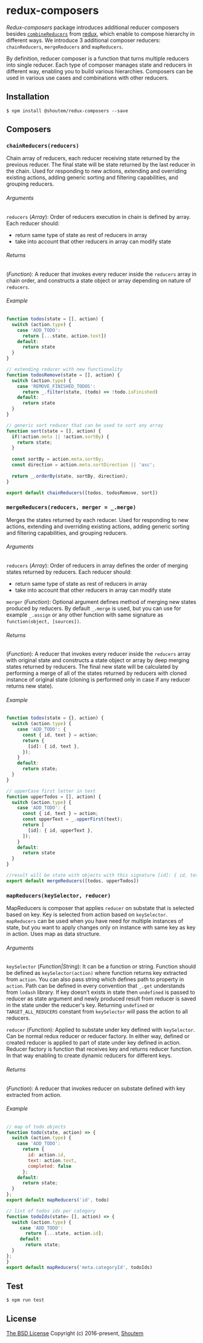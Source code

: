 redux-composers
====================

_Redux-composers_ package introduces additional reducer composers besides 
[`combineReducers`](http://redux.js.org/docs/api/combineReducers.html) from [redux](https://github.com/reactjs/redux),
which enable to compose hierarchy in different ways. We introduce 3 additional composer reducers: `chainReducers`,
`mergeReducers` and `mapReducers`.

By definition, reducer composer is a function that turns multiple reducers into
single reducer. Each type of composer manages state and reducers in different way, enabling you to build various
hierarchies. Composers can be used in various use cases and combinations with other reducers.

## Installation

```
$ npm install @shoutem/redux-composers --save
```

## Composers

### `chainReducers(reducers)`
Chain array of reducers, each reducer receiving state returned by the previous reducer. The final state will be state
returned by the last reducer in the chain. Used for responding to new actions, extending and overriding existing
actions, adding generic sorting and filtering capabilities, and grouping reducers.

###### Arguments
`reducers` (*Array*): Order of reducers execution in chain is defined by array. Each reducer should:

* return same type of state as rest of reducers in array
* take into account that other reducers in array can modify state

###### Returns
(*Function*): A reducer that invokes every reducer inside the `reducers` array in chain order, and constructs a state
object or array depending on nature of `reducers`.

###### Example

```javascript
function todos(state = [], action) {
  switch (action.type) {
    case 'ADD_TODO':
      return [...state, action.text])
    default:
      return state
  }
}

// extending reducer with new functionality
function todosRemove(state = [], action) {
  switch (action.type) {
    case 'REMOVE_FINISHED_TODOS':
      return _.filter(state, (todo) => !todo.isFinished)
    default:
      return state
  }
}

// generic sort reducer that can be used to sort any array
function sort(state = [], action) {
  if(!action.meta || !action.sortBy) {
    return state;
  }
  
  const sortBy = action.meta.sortBy;
  const direction = action.meta.sortDirection || 'asc';
  
  return _.orderBy(state, sortBy, direction);  
}

export default chainReducers([todos, todosRemove, sort])
```

### `mergeReducers(reducers, merger = _.merge)`
Merges the states returned by each reducer. Used for responding to new actions, extending and overriding existing
actions, adding generic sorting and filtering capabilities, and grouping reducers.

###### Arguments
`reducers` (*Array*): Order of reducers in array defines the order of merging states returned by reducers. Each reducer
should:

* return same type of state as rest of reducers in array
* take into account that other reducers in array can modify state

`merger` (*Function*): Optional argument defines method of merging new states produced by reducers. By default `_.merge`
is used, but you can use for example `_.assign` or any other function with same signature as `function(object, [sources])`.

###### Returns
(*Function*): A reducer that invokes every reducer inside the `reducers` array with original state and constructs a
state object or array by deep merging states returned by reducers. The final new state will be calculated by performing
a merge of all of the states returned by reducers with cloned instance of original state (cloning is performed only in
case if any reducer returns new state).

###### Example

```javascript
function todos(state = {}, action) {
  switch (action.type) {
    case 'ADD_TODO': {
      const { id, text } = action;
      return {
        [id]: { id, text },
      });
    }
    default:
      return state;
  }
}

// upperCase first letter in text
function upperTodos = [], action) {
  switch (action.type) {
    case 'ADD_TODO': {
      const { id, text } = action;
      const upperText = _.upperFirst(text);
      return [        
        [id]: { id, upperText },
      ]);
    }
    default:
      return state
  }
}

//result will be state with objects with this signature [id]: { id, text, upperText }
export default mergeReducers([todos, upperTodos])
```

### `mapReducers(keySelector, reducer)`
MapReducers is composer that applies `reducer` on substate that is selected based on key. Key is selected from
action based on `keySelector`. `mapReducers` can be used when you have need for multiple instances of state, but you
want to apply changes only on instance with same key as key in action. Uses map as data structure.

###### Arguments
`keySelector` (*Function|String*): It can be a function or string. Function should be defined as `keySelector(action)`
where function returns key extracted from `action`. You can also pass string which defines path to property in `action`.
Path can be defined in every convention that `_.get` understands from `lodash` library. If key doesn't exists in state
then `undefined` is passed to reducer as state argument and newly produced result from reducer is saved in the state
under the reducer's key. Returning `undefined` or `TARGET_ALL_REDUCERS` constant from `keySelector` will pass the action
to all reducers. 

`reducer` (*Function*): Applied to substate under key defined with `keySelector`. Can be normal redux reducer or reducer 
factory. In either way, defined or created reducer is applied to part of state under key defined in action. Reducer factory
is function that receives key and returns reducer function. In that way enabling to create dynamic reducers for 
different keys.
###### Returns
(*Function*): A reducer that invokes reducer on substate defined with key extracted from action.

###### Example

```javascript
// map of todo objects
function todo(state, action) => {
  switch (action.type) {
    case 'ADD_TODO':
      return {
        id: action.id,
        text: action.text,
        completed: false
      };    
    default:
      return state;
  }
};
export default mapReducers('id', todo)
```

```javascript
// list of todos ids per category
function todoIds(state= [], action) => {
  switch (action.type) {
     case 'ADD_TODO':
       return [...state, action.id];
     default:
       return state;
  }
};
}
export default mapReducers('meta.categoryId', todoIds)
```

## Test

```
$ npm run test
```

## License

[The BSD License](https://opensource.org/licenses/BSD-3-Clause)
Copyright (c) 2016-present, [Shoutem](http://shoutem.github.io)



